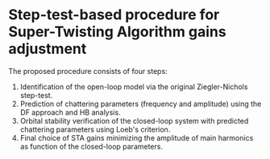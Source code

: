 # Step-test-based procedure for Super-Twisting Algorithm gains adjustment

The proposed procedure consists of four steps:
1) Identification of the open-loop model via the original Ziegler-Nichols step-test.
2) Prediction of chattering parameters (frequency and amplitude) using the DF approach and HB analysis.
3) Orbital stability verification of the closed-loop system with predicted chattering parameters using Loeb's criterion.
4) Final choice of STA gains minimizing the amplitude of main harmonics as function of the closed-loop parameters.

